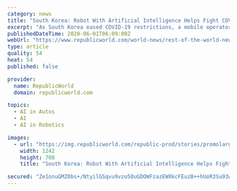 ```yaml
---
category: news
title: "South Korea: Robot With Artificial Intelligence Helps Fight COVID-19 Spread"
excerpt: "As South Korea eased COVID-19 restrictions, a mobile operator company in the country is reportedly using a robot to reduce human contact and maintain sanitation"
publishedDateTime: 2020-06-01T06:09:00Z
webUrl: "https://www.republicworld.com/world-news/rest-of-the-world-news/robot-with-artificial-intelligence-helps-fight-covid-19-spread.html"
type: article
quality: 54
heat: 54
published: false

provider:
  name: RepublicWorld
  domain: republicworld.com

topics:
  - AI in Autos
  - AI
  - AI in Robotics

images:
  - url: "https://img.republicworld.com/republic-prod/stories/promolarge/xxhdpi/cdjczpfpngnthptp_1590991306.jpeg?tr=f-jpeg"
    width: 1242
    height: 708
    title: "South Korea: Robot With Artificial Intelligence Helps Fight COVID-19 Spread"

secured: "Ze1onuGMZ0bs+/NtyilGSqvu9vzo50uGDOWFzazEW8kcFEuzB++hUoR3Su93w4YLTELRSDJGkLWYC4wmWVTgSO6EhIhSTRrHtkVbOl10TQVfAY1TPTCiiw90T5et3eVy5j4OCsnXG8hcr+cdNBM9TCPJmVyvZtlff9dMU8kjKTMjG7zebhn/V0MWDrOTUv4QCmJMYidRrY1T96NXfBErJHPUHYUetk/8o3m2RSoSrOF9jScqYWGJ1N5bMf19x14uHdFMoj07aUgU1q+dtJTR4la7ksRL659NT9AU7H8BR3Lc6N5kQ0gCeT5qWypcBy4M;apsNI7V3uB+CKrPPuH+o8w=="
---
```


